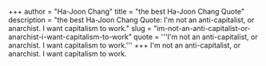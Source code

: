 +++
author = "Ha-Joon Chang"
title = "the best Ha-Joon Chang Quote"
description = "the best Ha-Joon Chang Quote: I'm not an anti-capitalist, or anarchist. I want capitalism to work."
slug = "im-not-an-anti-capitalist-or-anarchist-i-want-capitalism-to-work"
quote = '''I'm not an anti-capitalist, or anarchist. I want capitalism to work.'''
+++
I'm not an anti-capitalist, or anarchist. I want capitalism to work.

